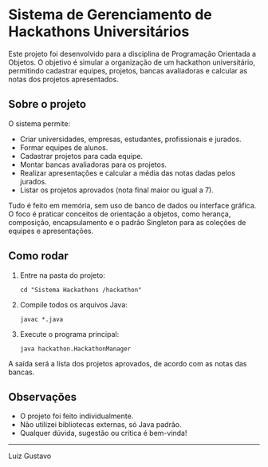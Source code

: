 # Sistema de Gerenciamento de Hackathons Universitários

Este projeto foi desenvolvido para a disciplina de Programação Orientada a Objetos. O objetivo é simular a organização de um hackathon universitário, permitindo cadastrar equipes, projetos, bancas avaliadoras e calcular as notas dos projetos apresentados.

## Sobre o projeto

O sistema permite:
- Criar universidades, empresas, estudantes, profissionais e jurados.
- Formar equipes de alunos.
- Cadastrar projetos para cada equipe.
- Montar bancas avaliadoras para os projetos.
- Realizar apresentações e calcular a média das notas dadas pelos jurados.
- Listar os projetos aprovados (nota final maior ou igual a 7).

Tudo é feito em memória, sem uso de banco de dados ou interface gráfica. O foco é praticar conceitos de orientação a objetos, como herança, composição, encapsulamento e o padrão Singleton para as coleções de equipes e apresentações.

## Como rodar

1. Entre na pasta do projeto:
   ```
   cd "Sistema Hackathons /hackathon"
   ```
2. Compile todos os arquivos Java:
   ```
   javac *.java
   ```
3. Execute o programa principal:
   ```
   java hackathon.HackathonManager
   ```

A saída será a lista dos projetos aprovados, de acordo com as notas das bancas.

## Observações
- O projeto foi feito individualmente.
- Não utilizei bibliotecas externas, só Java padrão.
- Qualquer dúvida, sugestão ou crítica é bem-vinda!

---
Luiz Gustavo 